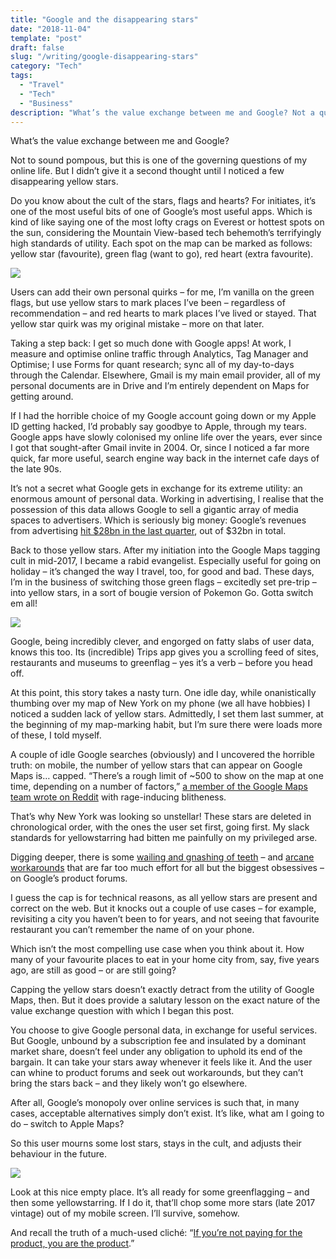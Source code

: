 ```yaml
---
title: "Google and the disappearing stars"
date: "2018-11-04"
template: "post"
draft: false
slug: "/writing/google-disappearing-stars"
category: "Tech"
tags:
  - "Travel"
  - "Tech"
  - "Business"
description: "What’s the value exchange between me and Google? Not a question I gave a second thought to... until I noticed a few disappearing yellow stars."
---
```


What’s the value exchange between me and Google?

Not to sound pompous, but this is one of the governing questions of my online life. But I didn’t give it a second thought until I noticed a few disappearing yellow stars.

Do you know about the cult of the stars, flags and hearts? For initiates, it’s one of the most useful bits of one of Google’s most useful apps. Which is kind of like saying one of the most lofty crags on Everest or hottest spots on the sun, considering the Mountain View-based tech behemoth’s terrifyingly high standards of utility. Each spot on the map can be marked as follows: yellow star (favourite), green flag (want to go), red heart (extra favourite).

![](/media/google-disappearing-stars-1.jpg)

Users can add their own personal quirks – for me, I’m vanilla on the green flags, but use yellow stars to mark places I’ve been – regardless of recommendation – and red hearts to mark places I’ve lived or stayed. That yellow star quirk was my original mistake – more on that later.

Taking a step back: I get so much done with Google apps! At work, I measure and optimise online traffic through Analytics, Tag Manager and Optimise; I use Forms for quant research; sync all of my day-to-days through the Calendar. Elsewhere, Gmail is  my main email provider, all of my personal documents are in Drive and I’m entirely dependent on Maps for getting around.

If I had the horrible choice of my Google account going down or my Apple ID getting hacked, I’d probably say goodbye to Apple, through my tears. Google apps have slowly colonised my online life over the years, ever since I got that sought-after Gmail invite in 2004. Or, since I noticed a far more quick, far more useful, search engine way back in the internet cafe days of the late 90s.

It’s not a secret what Google gets in exchange for its extreme utility: an enormous amount of personal data. Working in advertising, I realise that the possession of this data allows Google to sell a gigantic array of media spaces to advertisers. Which is seriously big money: Google’s revenues from advertising [hit $28bn in the last quarter](https://abc.xyz/investor/pdf/20180723_alphabet_10Q.pdf), out of $32bn in total.

Back to those yellow stars. After my initiation into the Google Maps tagging cult in mid-2017, I became a rabid evangelist. Especially useful for going on holiday – it’s changed the way I travel, too, for good and bad. These days, I’m in the business of switching those green flags – excitedly set pre-trip – into yellow stars, in a sort of bougie version of Pokemon Go. Gotta switch em all!

![](/media//google-disappearing-stars-2.jpg)

Google, being incredibly clever, and engorged on fatty slabs of user data, knows this too. Its (incredible) Trips app gives you a scrolling feed of sites, restaurants and museums to greenflag – yes it’s a verb – before you head off.

At this point, this story takes a nasty turn. One idle day, while onanistically thumbing over my map of New York on my phone (we all have hobbies) I noticed a sudden lack of yellow stars. Admittedly, I set them last summer, at the beginning of my map-marking habit, but I’m sure there were loads more of these, I told myself.

A couple of idle Google searches (obviously) and I uncovered the horrible truth: on mobile, the number of yellow stars that can appear on Google Maps is… capped. “There’s a rough limit of ~500 to show on the map at one time, depending on a number of factors,” [a member of the Google Maps team wrote on Reddit](https://www.reddit.com/r/GoogleMaps/comments/5tppmc/stars_disappearing/) with rage-inducing blitheness.

That’s why New York was looking so unstellar! These stars are deleted in chronological order, with the ones the user set first, going first. My slack standards for yellowstarring had bitten me painfully on my privileged arse.

Digging deeper, there is some [wailing and gnashing of teeth](https://productforums.google.com/forum/#!topic/maps/GgdAfL-fl-k) – and [arcane workarounds](https://productforums.google.com/forum/#!topic/maps/eGHc7063xmM;context-place=forum/maps) that are far too much effort for all but the biggest obsessives – on Google’s product forums.

I guess the cap is for technical reasons, as all yellow stars are present and correct on the web. But it knocks out a couple of use cases – for example, revisiting a city you haven’t been to for years, and not seeing that favourite restaurant you can’t remember the name of on your phone.

Which isn’t the most compelling use case when you think about it. How many of your favourite places to eat in your home city from, say, five years ago, are still as good – or are still going?

Capping the yellow stars doesn’t exactly detract from the utility of Google Maps, then. But it does provide a salutary lesson on the exact nature of the value exchange question with which I began this post.

You choose to give Google personal data, in exchange for useful services. But Google, unbound by a subscription fee and insulated by a dominant market share, doesn’t feel under any obligation to uphold its end of the bargain. It can take your stars away whenever it feels like it. And the user can whine to product forums and seek out workarounds, but they can’t bring the stars back – and they likely won’t go elsewhere.

After all, Google’s monopoly over online services is such that, in many cases, acceptable alternatives simply don’t exist. It’s like, what am I going to do – switch to Apple Maps?

So this user mourns some lost stars, stays in the cult, and adjusts their behaviour in the future.

![](/media//google-disappearing-stars-3.jpg)

Look at this nice empty place. It’s all ready for some greenflagging – and then some yellowstarring. If I do it, that’ll chop some more stars (late 2017 vintage) out of my mobile screen. I’ll survive, somehow.

And recall the truth of a much-used cliché: “[If you’re not paying for the product, you are the product](http://powazek.com/posts/3229).”